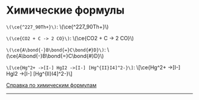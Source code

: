 # Химические формулы

`\(\ce{^227_90Th+}\)`:
\\(\ce{^227_90Th+}\\)

`\(\ce{CO2 + C -> 2 CO}\)`:
\\(\ce{CO2 + C -> 2 CO}\\)

`\(\ce{A\bond{-}B\bond{=}C\bond{#}D}\)`:
\\(\ce{A\bond{-}B\bond{=}C\bond{#}D}\\)

`\[\ce{Hg^2+ ->[I-] HgI2 ->[I-] [Hg^{II}I4]^2-}\]`:
\\[\ce{Hg^2+ ->[I-] HgI2 ->\[I-\] \[Hg^{II}I4\]^2-}\\]

[Справка по химическим формулам][mhchem]
________________________________________________________________________________
<script src="https://cdn.jsdelivr.net/npm/mathjax@3.2.0/es5/tex-chtml.js" integrity="sha256-z47L98YXVhVIaY0uyDzt675P5Ea+w3RsPh9VD5NuoTY=" crossorigin="anonymous"></script>
[mhchem]: https://mhchem.github.io/MathJax-mhchem/
